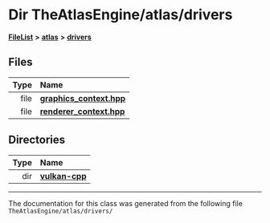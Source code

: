 

# Dir TheAtlasEngine/atlas/drivers



[**FileList**](files.md) **>** [**atlas**](dir_1e6ffef027cfcf7ded3287660b505c9f.md) **>** [**drivers**](dir_1605561db8076fbb4262fa758aa3edc0.md)












## Files

| Type | Name |
| ---: | :--- |
| file | [**graphics\_context.hpp**](graphics__context_8hpp.md) <br> |
| file | [**renderer\_context.hpp**](renderer__context_8hpp.md) <br> |


## Directories

| Type | Name |
| ---: | :--- |
| dir | [**vulkan-cpp**](dir_47b67bd74134333dd9ae7c9592fa3f49.md) <br> |

























































------------------------------
The documentation for this class was generated from the following file `TheAtlasEngine/atlas/drivers/`

